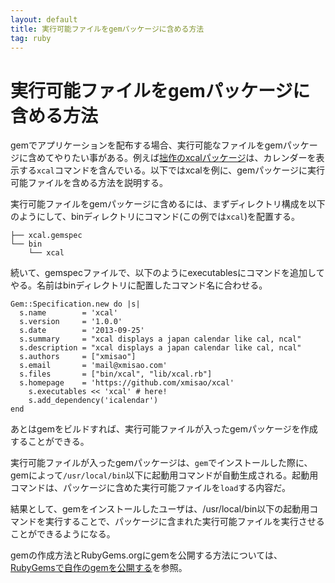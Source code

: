 ```yaml
---
layout: default
title: 実行可能ファイルをgemパッケージに含める方法
tag: ruby
---
```


# 実行可能ファイルをgemパッケージに含める方法

gemでアプリケーションを配布する場合、実行可能なファイルをgemパッケージに含めてやりたい事がある。例えば[拙作のxcalパッケージ](http://www.xmisao.com/2013/09/25/xcal-display-a-japan-calendar-like-cal.html)は、カレンダーを表示する`xcal`コマンドを含んでいる。以下ではxcalを例に、gemパッケージに実行可能ファイルを含める方法を説明する。

実行可能ファイルをgemパッケージに含めるには、まずディレクトリ構成を以下のようにして、binディレクトリにコマンド(この例では`xcal`)を配置する。

~~~~
├── xcal.gemspec
└── bin
    └── xcal
~~~~

続いて、gemspecファイルで、以下のようにexecutablesにコマンドを追加してやる。名前はbinディレクトリに配置したコマンド名に合わせる。

~~~~
Gem::Specification.new do |s|
  s.name        = 'xcal'
  s.version     = '1.0.0'
  s.date        = '2013-09-25'
  s.summary     = "xcal displays a japan calendar like cal, ncal"
  s.description = "xcal displays a japan calendar like cal, ncal"
  s.authors     = ["xmisao"]
  s.email       = 'mail@xmisao.com'
  s.files       = ["bin/xcal", "lib/xcal.rb"]
  s.homepage    = 'https://github.com/xmisao/xcal'
	s.executables << 'xcal' # here!
	s.add_dependency('icalendar')
end
~~~~

あとはgemをビルドすれば、実行可能ファイルが入ったgemパッケージを作成することができる。

実行可能ファイルが入ったgemパッケージは、`gem`でインストールした際に、gemによって`/usr/local/bin`以下に起動用コマンドが自動生成される。起動用コマンドは、パッケージに含めた実行可能ファイルを`load`する内容だ。

結果として、gemをインストールしたユーザは、/usr/local/bin以下の起動用コマンドを実行することで、パッケージに含まれた実行可能ファイルを実行させることができるようになる。

gemの作成方法とRubyGems.orgにgemを公開する方法については、[RubyGemsで自作のgemを公開する](http://www.xmisao.com/2013/06/22/rubygems-startup.html)を参照。
